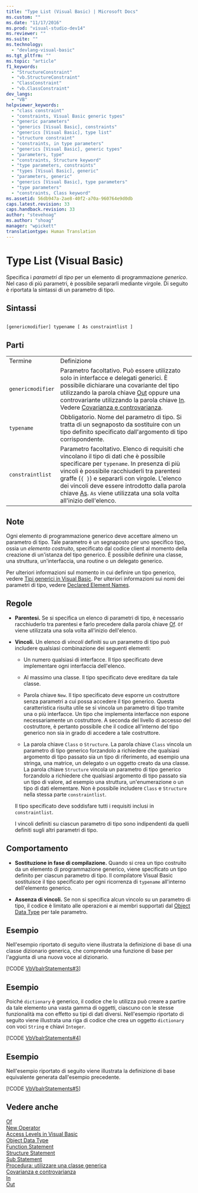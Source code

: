 ```yaml
---
title: "Type List (Visual Basic) | Microsoft Docs"
ms.custom: ""
ms.date: "11/17/2016"
ms.prod: "visual-studio-dev14"
ms.reviewer: ""
ms.suite: ""
ms.technology: 
  - "devlang-visual-basic"
ms.tgt_pltfrm: ""
ms.topic: "article"
f1_keywords: 
  - "StructureConstraint"
  - "vb.StructureConstraint"
  - "ClassConstraint"
  - "vb.ClassConstraint"
dev_langs: 
  - "VB"
helpviewer_keywords: 
  - "class constraint"
  - "constraints, Visual Basic generic types"
  - "generic parameters"
  - "generics [Visual Basic], constraints"
  - "generics [Visual Basic], type list"
  - "structure constraint"
  - "constraints, in type parameters"
  - "generics [Visual Basic], generic types"
  - "parameters, type"
  - "constraints, Structure keyword"
  - "type parameters, constraints"
  - "types [Visual Basic], generic"
  - "parameters, generic"
  - "generics [Visual Basic], type parameters"
  - "type parameters"
  - "constraints, Class keyword"
ms.assetid: 56db947a-2ae8-40f2-a70a-960764e9d0db
caps.latest.revision: 33
caps.handback.revision: 33
author: "stevehoag"
ms.author: "shoag"
manager: "wpickett"
translationtype: Human Translation
---
```

# Type List (Visual Basic)
Specifica i *parametri di tipo* per un elemento di programmazione *generico*.  Nel caso di più parametri, è possibile separarli mediante virgole.  Di seguito è riportata la sintassi di un parametro di tipo.  
  
## Sintassi  
  
```  
  
[genericmodifier] typename [ As constraintlist ]  
```  
  
## Parti  
  
|||  
|-|-|  
|Termine|Definizione|  
|`genericmodifier`|Parametro facoltativo.  Può essere utilizzato solo in interfacce e delegati generici.  È possibile dichiarare una covariante del tipo utilizzando la parola chiave [Out](../../../visual-basic/language-reference/modifiers/out-generic-modifier.md) oppure una controvariante utilizzando la parola chiave [In](../../../visual-basic/language-reference/modifiers/in-generic-modifier.md).  Vedere [Covarianza e controvarianza](../Topic/Covariance%20and%20Contravariance%20\(C%23%20and%20Visual%20Basic\).md).|  
|`typename`|Obbligatorio.  Nome del parametro di tipo.  Si tratta di un segnaposto da sostituire con un tipo definito specificato dall'argomento di tipo corrispondente.|  
|`constraintlist`|Parametro facoltativo.  Elenco di requisiti che vincolano il tipo di dati che è possibile specificare per `typename`.  In presenza di più vincoli è possibile racchiuderli tra parentesi graffe \(`{ }`\) e separarli con virgole.  L'elenco dei vincoli deve essere introdotto dalla parola chiave [As](../../../visual-basic/language-reference/statements/as-clause.md).  `As` viene utilizzata una sola volta all'inizio dell'elenco.|  
  
## Note  
 Ogni elemento di programmazione generico deve accettare almeno un parametro di tipo.  Tale parametro è un segnaposto per uno specifico tipo, ossia un *elemento costruito*, specificato dal codice client al momento della creazione di un'istanza del tipo generico.  È possibile definire una classe, una struttura, un'interfaccia, una routine o un delegato generico.  
  
 Per ulteriori informazioni sul momento in cui definire un tipo generico, vedere [Tipi generici in Visual Basic](../../../visual-basic/programming-guide/language-features/data-types/generic-types.md).  Per ulteriori informazioni sui nomi dei parametri di tipo, vedere [Declared Element Names](../../../visual-basic/programming-guide/language-features/declared-elements/declared-element-names.md).  
  
## Regole  
  
-   **Parentesi.** Se si specifica un elenco di parametri di tipo, è necessario racchiuderlo tra parentesi e farlo precedere dalla parola chiave [Of](../../../visual-basic/language-reference/statements/of-clause.md).  `Of` viene utilizzata una sola volta all'inizio dell'elenco.  
  
-   **Vincoli.** Un elenco di *vincoli* definiti su un parametro di tipo può includere qualsiasi combinazione dei seguenti elementi:  
  
    -   Un numero qualsiasi di interfacce.  Il tipo specificato deve implementare ogni interfaccia dell'elenco.  
  
    -   Al massimo una classe.  Il tipo specificato deve ereditare da tale classe.  
  
    -   Parola chiave `New`.  Il tipo specificato deve esporre un costruttore senza parametri a cui possa accedere il tipo generico.  Questa caratteristica risulta utile se si vincola un parametro di tipo tramite una o più interfacce.  Un tipo che implementa interfacce non espone necessariamente un costruttore. A seconda del livello di accesso del costruttore, è pertanto possibile che il codice all'interno del tipo generico non sia in grado di accedere a tale costruttore.  
  
    -   La parola chiave `Class` o `Structure`.  La parola chiave `Class` vincola un parametro di tipo generico forzandolo a richiedere che qualsiasi argomento di tipo passato sia un tipo di riferimento, ad esempio una stringa, una matrice, un delegato o un oggetto creato da una classe.  La parola chiave `Structure` vincola un parametro di tipo generico forzandolo a richiedere che qualsiasi argomento di tipo passato sia un tipo di valore, ad esempio una struttura, un'enumerazione o un tipo di dati elementare.  Non è possibile includere `Class` e `Structure` nella stessa parte `constraintlist`.  
  
     Il tipo specificato deve soddisfare tutti i requisiti inclusi in `constraintlist`.  
  
     I vincoli definiti su ciascun parametro di tipo sono indipendenti da quelli definiti sugli altri parametri di tipo.  
  
## Comportamento  
  
-   **Sostituzione in fase di compilazione.** Quando si crea un tipo costruito da un elemento di programmazione generico, viene specificato un tipo definito per ciascun parametro di tipo.  Il compilatore Visual Basic sostituisce il tipo specificato per ogni ricorrenza di `typename` all'interno dell'elemento generico.  
  
-   **Assenza di vincoli.** Se non si specifica alcun vincolo su un parametro di tipo, il codice è limitato alle operazioni e ai membri supportati dal [Object Data Type](../../../visual-basic/language-reference/data-types/object-data-type.md) per tale parametro.  
  
## Esempio  
 Nell'esempio riportato di seguito viene illustrata la definizione di base di una classe dizionario generica, che comprende una funzione di base per l'aggiunta di una nuova voce al dizionario.  
  
 [!CODE [VbVbalrStatements#3](../CodeSnippet/VS_Snippets_VBCSharp/VbVbalrStatements#3)]  
  
## Esempio  
 Poiché `dictionary` è generico, il codice che lo utilizza può creare a partire da tale elemento una vasta gamma di oggetti, ciascuno con le stesse funzionalità ma con effetto su tipi di dati diversi.  Nell'esempio riportato di seguito viene illustrata una riga di codice che crea un oggetto `dictionary` con voci `String` e chiavi `Integer`.  
  
 [!CODE [VbVbalrStatements#4](../CodeSnippet/VS_Snippets_VBCSharp/VbVbalrStatements#4)]  
  
## Esempio  
 Nell'esempio riportato di seguito viene illustrata la definizione di base equivalente generata dall'esempio precedente.  
  
 [!CODE [VbVbalrStatements#5](../CodeSnippet/VS_Snippets_VBCSharp/VbVbalrStatements#5)]  
  
## Vedere anche  
 [Of](../../../visual-basic/language-reference/statements/of-clause.md)   
 [New Operator](../../../visual-basic/language-reference/operators/new-operator.md)   
 [Access Levels in Visual Basic](../../../visual-basic/programming-guide/language-features/declared-elements/access-levels.md)   
 [Object Data Type](../../../visual-basic/language-reference/data-types/object-data-type.md)   
 [Function Statement](../../../visual-basic/language-reference/statements/function-statement.md)   
 [Structure Statement](../../../visual-basic/language-reference/statements/structure-statement.md)   
 [Sub Statement](../../../visual-basic/language-reference/statements/sub-statement.md)   
 [Procedura: utilizzare una classe generica](../../../visual-basic/programming-guide/language-features/data-types/how-to-use-a-generic-class.md)   
 [Covarianza e controvarianza](../Topic/Covariance%20and%20Contravariance%20\(C%23%20and%20Visual%20Basic\).md)   
 [In](../../../visual-basic/language-reference/modifiers/in-generic-modifier.md)   
 [Out](../../../visual-basic/language-reference/modifiers/out-generic-modifier.md)